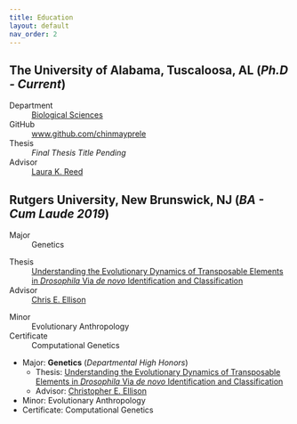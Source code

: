 ```yaml
---
title: Education
layout: default
nav_order: 2
---
```



## **The University of Alabama**, Tuscaloosa, AL (_Ph.D - Current_)

<dl>
  <dt>Department</dt>
  <dd><a href="https://bsc.ua.edu">Biological Sciences</a></dd>
  <dt>GitHub</dt>
  <dd><a href="https://www.github.com/chinmayprele">www.github.com/chinmayprele</a></dd>
  <dt>Thesis</dt>
  <dd><i>Final Thesis Title Pending</i></dd>
  <dt>Advisor</dt>
  <dd><a href="https://flygxe.ua.edu">Laura K. Reed</a></dd>
</dl>


## **Rutgers University**, New Brunswick, NJ (_BA - Cum Laude 2019_)

<dl>
  <dt>Major</dt>
  <dd>Genetics</dd>
  <dl>
  	<dt>Thesis</dt>
    <dd><a href="/assets/pdfs/pubs/rutgers2019_thesis-rele.pdf">Understanding the Evolutionary Dynamics of Transposable Elements in <i>Drosophila</i> Via <i>de novo</i> Identification and Classification</a></dd>
    <dt>Advisor</dt>
  	<dd><a href="https://ellisonlab.website">Chris E. Ellison</a></dd>
  </dl>
  <dt>Minor</dt>
  <dd>Evolutionary Anthropology</dd>
  <dt>Certificate</dt>
  <dd>Computational Genetics</dd>
</dl>

- Major: **Genetics** (_Departmental High Honors_)
	- Thesis: [Understanding the Evolutionary Dynamics of Transposable Elements in _Drosophila_ Via _de novo_ Identification and Classification](/assets/pdfs/pubs/rutgers2019_thesis-rele.pdf)
	- Advisor: [Christopher E. Ellison](https://ellisonlab.website)
- Minor: Evolutionary Anthropology
- Certificate: Computational Genetics
